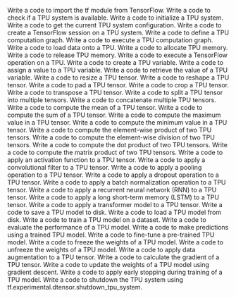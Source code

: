 Write a code to import the tf module from TensorFlow.
Write a code to check if a TPU system is available.
Write a code to initialize a TPU system.
Write a code to get the current TPU system configuration.
Write a code to create a TensorFlow session on a TPU system.
Write a code to define a TPU computation graph.
Write a code to execute a TPU computation graph.
Write a code to load data onto a TPU.
Write a code to allocate TPU memory.
Write a code to release TPU memory.
Write a code to execute a TensorFlow operation on a TPU.
Write a code to create a TPU variable.
Write a code to assign a value to a TPU variable.
Write a code to retrieve the value of a TPU variable.
Write a code to resize a TPU tensor.
Write a code to reshape a TPU tensor.
Write a code to pad a TPU tensor.
Write a code to crop a TPU tensor.
Write a code to transpose a TPU tensor.
Write a code to split a TPU tensor into multiple tensors.
Write a code to concatenate multiple TPU tensors.
Write a code to compute the mean of a TPU tensor.
Write a code to compute the sum of a TPU tensor.
Write a code to compute the maximum value in a TPU tensor.
Write a code to compute the minimum value in a TPU tensor.
Write a code to compute the element-wise product of two TPU tensors.
Write a code to compute the element-wise division of two TPU tensors.
Write a code to compute the dot product of two TPU tensors.
Write a code to compute the matrix product of two TPU tensors.
Write a code to apply an activation function to a TPU tensor.
Write a code to apply a convolutional filter to a TPU tensor.
Write a code to apply a pooling operation to a TPU tensor.
Write a code to apply a dropout operation to a TPU tensor.
Write a code to apply a batch normalization operation to a TPU tensor.
Write a code to apply a recurrent neural network (RNN) to a TPU tensor.
Write a code to apply a long short-term memory (LSTM) to a TPU tensor.
Write a code to apply a transformer model to a TPU tensor.
Write a code to save a TPU model to disk.
Write a code to load a TPU model from disk.
Write a code to train a TPU model on a dataset.
Write a code to evaluate the performance of a TPU model.
Write a code to make predictions using a trained TPU model.
Write a code to fine-tune a pre-trained TPU model.
Write a code to freeze the weights of a TPU model.
Write a code to unfreeze the weights of a TPU model.
Write a code to apply data augmentation to a TPU tensor.
Write a code to calculate the gradient of a TPU tensor.
Write a code to update the weights of a TPU model using gradient descent.
Write a code to apply early stopping during training of a TPU model.
Write a code to shutdown the TPU system using tf.experimental.dtensor.shutdown_tpu_system.